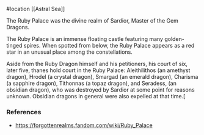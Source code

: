  #location [[Astral Sea]]

The Ruby Palace was the divine realm of Sardior, Master of the Gem Dragons.

The Ruby Palace is an immense floating castle featuring many golden-tinged spires. When spotted from below, the Ruby Palace appears as a red star in an unusual place among the constellations.

Aside from the Ruby Dragon himself and his petitioners, his court of six, later five, thanes hold court in the Ruby Palace: Aleithilithos (an amethyst dragon), Hrodel (a crystal dragon), Smargad (an emerald dragon), Charisma (a sapphire dragon), Tithonnas (a topaz dragon), and Seradess, (an obsidian dragon), who was destroyed by Sardior at some point for reasons unknown. Obsidian dragons in general were also expelled at that time.[

### References

* https://forgottenrealms.fandom.com/wiki/Ruby_Palace
